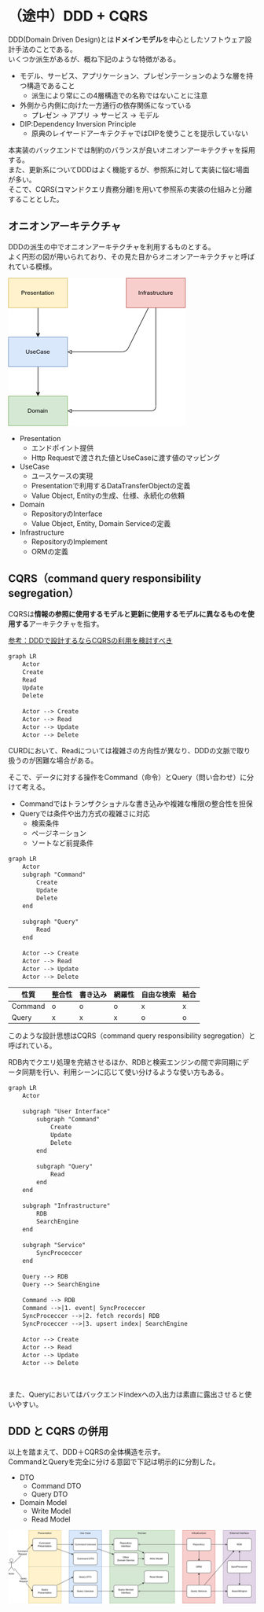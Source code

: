 # （途中）DDD + CQRS
DDD(Domain Driven Design)とは**ドメインモデル**を中心としたソフトウェア設計手法のことである。  
いくつか派生があるが、概ね下記のような特徴がある。

- モデル、サービス、アプリケーション、プレゼンテーションのような層を持つ構造であること
    - 派生により常にこの4層構造での名称ではないことに注意
- 外側から内側に向けた一方通行の依存関係になっている
    - プレゼン -> アプリ -> サービス -> モデル
- DIP:Dependency Inversion Principle
    - 原典のレイヤードアーキテクチャではDIPを使うことを提示していない

本実装のバックエンドでは制約のバランスが良いオニオンアーキテクチャを採用する。  
また、更新系についてDDDはよく機能するが、参照系に対して実装に悩む場面が多い。  
そこで、CQRS(コマンドクエリ責務分離)を用いて参照系の実装の仕組みと分離することとした。  

## オニオンアーキテクチャ
DDDの派生の中でオニオンアーキテクチャを利用するものとする。  
よく円形の図が用いられており、その見た目からオニオンアーキテクチャと呼ばれている模様。

![](./21-architecte-ddd-cqrs/onion-architecture.dio.png)

- Presentation
    - エンドポイント提供
    - Http Requestで渡された値とUseCaseに渡す値のマッピング
- UseCase
    - ユースケースの実現
    - Presentationで利用するDataTransferObjectの定義
    - Value Object, Entityの生成、仕様、永続化の依頼
- Domain
    - RepositoryのInterface
    - Value Object, Entity, Domain Serviceの定義
- Infrastructure
    - RepositoryのImplement
    - ORMの定義

## CQRS（command query responsibility segregation）
CQRSは**情報の参照に使用するモデルと更新に使用するモデルに異なるものを使用する**アーキテクチャを指す。

[参考：DDDで設計するならCQRSの利用を検討すべき](https://qiita.com/ledmonster/items/22b00c65208dffeff7e4)


```mermaid
graph LR
    Actor
    Create
    Read
    Update
    Delete

    Actor --> Create
    Actor --> Read
    Actor --> Update
    Actor --> Delete
```

CURDにおいて、Readについては複雑さの方向性が異なり、DDDの文脈で取り扱うのが困難な場合がある。

そこで、データに対する操作をCommand（命令）とQuery（問い合わせ）に分けて考える。

- Commandではトランザクショナルな書き込みや複雑な権限の整合性を担保
- Queryでは条件や出力方式の複雑さに対応
    - 検索条件
    - ページネーション
    - ソートなど前提条件

```mermaid
graph LR
    Actor
    subgraph "Command"
        Create
        Update
        Delete
    end

    subgraph "Query"
        Read
    end

    Actor --> Create
    Actor --> Read
    Actor --> Update
    Actor --> Delete
```

| 性質    | 整合性 | 書き込み | 網羅性 | 自由な検索 | 結合 |
| ------- | ------ | -------- | ------ | ---------- | ---- |
| Command | o      | o        | o      | x          | x    |
| Query   | x      | x        | x      | o          | o    |

このような設計思想はCQRS（command query responsibility segregation）と呼ばれている。

RDB内でクエリ処理を完結させるほか、RDBと検索エンジンの間で非同期にデータ同期を行い、利用シーンに応じて使い分けるような使い方もある。

```mermaid
graph LR
    Actor

    subgraph "User Interface"
        subgraph "Command"
            Create
            Update
            Delete
        end

        subgraph "Query"
            Read
        end
    end

    subgraph "Infrastructure"
        RDB
        SearchEngine
    end

    subgraph "Service"
        SyncProceccer
    end

    Query --> RDB
    Query --> SearchEngine
    
    Command --> RDB
    Command -->|1. event| SyncProceccer
    SyncProceccer -->|2. fetch records| RDB
    SyncProceccer -->|3. upsert index| SearchEngine

    Actor --> Create
    Actor --> Read
    Actor --> Update
    Actor --> Delete

    
```

また、Queryにおいてはバックエンドindexへの入出力は素直に露出させると使いやすい。

## DDD と CQRS の併用
以上を踏まえて、DDD＋CQRSの全体構造を示す。  
CommandとQueryを完全に分ける意図で下記は明示的に分割した。

- DTO
    - Command DTO
    - Query DTO
- Domain Model
    - Write Model
    - Read Model

![](./21-architecte-ddd-cqrs/ddd-cqrs.dio.png)